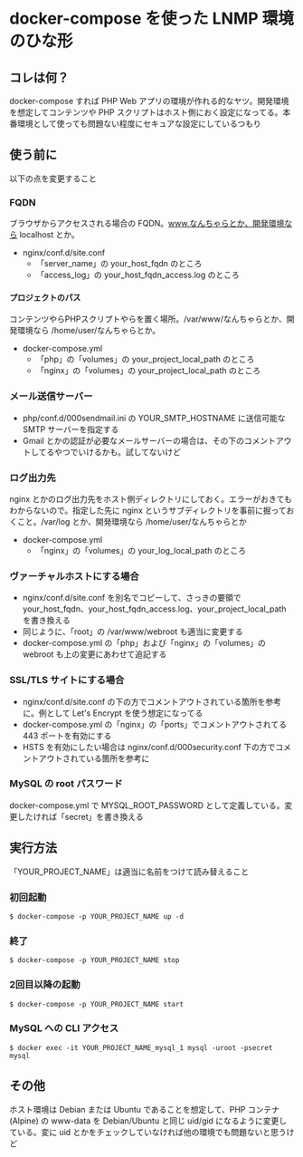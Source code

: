 # docker-compose を使った LNMP 環境のひな形

## コレは何？

docker-compose すれば PHP Web アプリの環境が作れる的なヤツ。開発環境を想定してコンテンツや PHP スクリプトはホスト側におく設定になってる。本番環境として使っても問題ない程度にセキュアな設定にしているつもり

## 使う前に

以下の点を変更すること

### FQDN

ブラウザからアクセスされる場合の FQDN。www.なんちゃらとか、開発環境なら localhost とか。

* nginx/conf.d/site.conf
  * 「server_name」の your_host_fqdn のところ
  * 「access_log」の your_host_fqdn_access.log のところ

#### プロジェクトのパス

コンテンツやらPHPスクリプトやらを置く場所。/var/www/なんちゃらとか、開発環境なら /home/user/なんちゃらとか。

* docker-compose.yml
  * 「php」の「volumes」の your_project_local_path のところ
  * 「nginx」の「volumes」の your_project_local_path のところ

### メール送信サーバー
* php/conf.d/000sendmail.ini の YOUR_SMTP_HOSTNAME に送信可能な SMTP サーバーを指定する
* Gmail とかの認証が必要なメールサーバーの場合は、その下のコメントアウトしてるやつでいけるかも。試してないけど

### ログ出力先

nginx とかのログ出力先をホスト側ディレクトリにしておく。エラーがおきてもわからないので。指定した先に nginx というサブディレクトリを事前に掘っておくこと。/var/log とか、開発環境なら /home/user/なんちゃらとか

* docker-compose.yml
  * 「nginx」の「volumes」の your_log_local_path のところ


### ヴァーチャルホストにする場合

* nginx/conf.d/site.conf を別名でコピーして、さっきの要領で your_host_fqdn、your_host_fqdn_access.log、your_project_local_path を書き換える
* 同じように、「root」の /var/www/webroot も適当に変更する
* docker-compose.yml の「php」および「nginx」の「volumes」の webroot も上の変更にあわせて追記する

### SSL/TLS サイトにする場合

* nginx/conf.d/site.conf の下の方でコメントアウトされている箇所を参考に。例として Let's Encrypt を使う想定になってる
* docker-compose.yml の「nginx」の「ports」でコメントアウトされてる 443 ポートを有効にする
* HSTS を有効にしたい場合は nginx/conf.d/000security.conf 下の方でコメントアウトされている箇所を参考に

### MySQL の root パスワード

docker-compose.yml で MYSQL_ROOT_PASSWORD として定義している。変更したければ「secret」を書き換える

## 実行方法

「YOUR_PROJECT_NAME」は適当に名前をつけて読み替えること

### 初回起動

````
$ docker-compose -p YOUR_PROJECT_NAME up -d
````

### 終了

````
$ docker-compose -p YOUR_PROJECT_NAME stop
````


### 2回目以降の起動

````
$ docker-compose -p YOUR_PROJECT_NAME start
````

### MySQL への CLI アクセス

````
$ docker exec -it YOUR_PROJECT_NAME_mysql_1 mysql -uroot -psecret mysql
````

## その他

ホスト環境は Debian または Ubuntu であることを想定して、PHP コンテナ (Alpine) の www-data を Debian/Ubuntu と同じ uid/gid になるように変更している。変に uid とかをチェックしていなければ他の環境でも問題ないと思うけど
